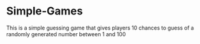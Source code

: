# Simple-Games
This is a simple guessing game that gives players 10 chances to guess of a  randomly generated number between 1 and 100




